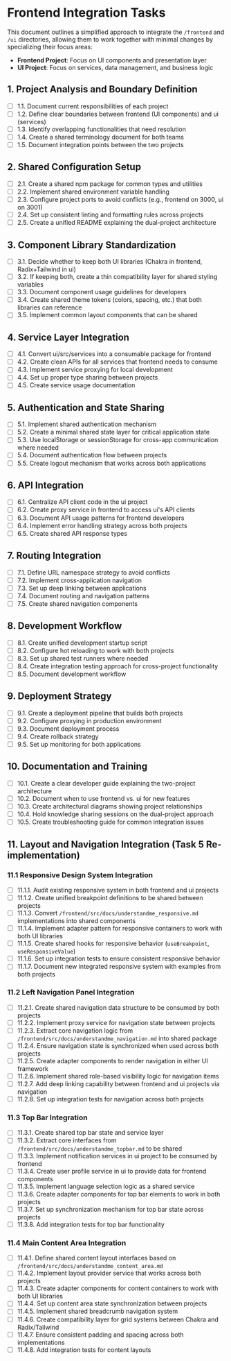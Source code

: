 # Frontend Integration Tasks

This document outlines a simplified approach to integrate the `/frontend` and `/ui` directories, allowing them to work together with minimal changes by specializing their focus areas:

- **Frontend Project**: Focus on UI components and presentation layer
- **UI Project**: Focus on services, data management, and business logic

## 1. Project Analysis and Boundary Definition

- [ ] 1.1. Document current responsibilities of each project
- [ ] 1.2. Define clear boundaries between frontend (UI components) and ui (services)
- [ ] 1.3. Identify overlapping functionalities that need resolution
- [ ] 1.4. Create a shared terminology document for both teams
- [ ] 1.5. Document integration points between the two projects

## 2. Shared Configuration Setup

- [ ] 2.1. Create a shared npm package for common types and utilities
- [ ] 2.2. Implement shared environment variable handling
- [ ] 2.3. Configure project ports to avoid conflicts (e.g., frontend on 3000, ui on 3001)
- [ ] 2.4. Set up consistent linting and formatting rules across projects
- [ ] 2.5. Create a unified README explaining the dual-project architecture

## 3. Component Library Standardization

- [ ] 3.1. Decide whether to keep both UI libraries (Chakra in frontend, Radix+Tailwind in ui)
- [ ] 3.2. If keeping both, create a thin compatibility layer for shared styling variables
- [ ] 3.3. Document component usage guidelines for developers
- [ ] 3.4. Create shared theme tokens (colors, spacing, etc.) that both libraries can reference
- [ ] 3.5. Implement common layout components that can be shared

## 4. Service Layer Integration

- [ ] 4.1. Convert ui/src/services into a consumable package for frontend
- [ ] 4.2. Create clean APIs for all services that frontend needs to consume
- [ ] 4.3. Implement service proxying for local development
- [ ] 4.4. Set up proper type sharing between projects
- [ ] 4.5. Create service usage documentation

## 5. Authentication and State Sharing

- [ ] 5.1. Implement shared authentication mechanism
- [ ] 5.2. Create a minimal shared state layer for critical application state
- [ ] 5.3. Use localStorage or sessionStorage for cross-app communication where needed
- [ ] 5.4. Document authentication flow between projects
- [ ] 5.5. Create logout mechanism that works across both applications

## 6. API Integration

- [ ] 6.1. Centralize API client code in the ui project
- [ ] 6.2. Create proxy service in frontend to access ui's API clients
- [ ] 6.3. Document API usage patterns for frontend developers
- [ ] 6.4. Implement error handling strategy across both projects
- [ ] 6.5. Create shared API response types

## 7. Routing Integration

- [ ] 7.1. Define URL namespace strategy to avoid conflicts
- [ ] 7.2. Implement cross-application navigation
- [ ] 7.3. Set up deep linking between applications
- [ ] 7.4. Document routing and navigation patterns
- [ ] 7.5. Create shared navigation components

## 8. Development Workflow

- [ ] 8.1. Create unified development startup script
- [ ] 8.2. Configure hot reloading to work with both projects
- [ ] 8.3. Set up shared test runners where needed
- [ ] 8.4. Create integration testing approach for cross-project functionality
- [ ] 8.5. Document development workflow

## 9. Deployment Strategy

- [ ] 9.1. Create a deployment pipeline that builds both projects
- [ ] 9.2. Configure proxying in production environment
- [ ] 9.3. Document deployment process
- [ ] 9.4. Create rollback strategy
- [ ] 9.5. Set up monitoring for both applications

## 10. Documentation and Training

- [ ] 10.1. Create a clear developer guide explaining the two-project architecture
- [ ] 10.2. Document when to use frontend vs. ui for new features
- [ ] 10.3. Create architectural diagrams showing project relationships
- [ ] 10.4. Hold knowledge sharing sessions on the dual-project approach
- [ ] 10.5. Create troubleshooting guide for common integration issues

## 11. Layout and Navigation Integration (Task 5 Re-implementation)

### 11.1 Responsive Design System Integration
- [ ] 11.1.1. Audit existing responsive system in both frontend and ui projects
- [ ] 11.1.2. Create unified breakpoint definitions to be shared between projects
- [ ] 11.1.3. Convert `/frontend/src/docs/understandme_responsive.md` implementations into shared components
- [ ] 11.1.4. Implement adapter pattern for responsive containers to work with both UI libraries
- [ ] 11.1.5. Create shared hooks for responsive behavior (`useBreakpoint`, `useResponsiveValue`)
- [ ] 11.1.6. Set up integration tests to ensure consistent responsive behavior
- [ ] 11.1.7. Document new integrated responsive system with examples from both projects

### 11.2 Left Navigation Panel Integration
- [ ] 11.2.1. Create shared navigation data structure to be consumed by both projects
- [ ] 11.2.2. Implement proxy service for navigation state between projects
- [ ] 11.2.3. Extract core navigation logic from `/frontend/src/docs/understandme_navigation.md` into shared package
- [ ] 11.2.4. Ensure navigation state is synchronized when used across both projects
- [ ] 11.2.5. Create adapter components to render navigation in either UI framework
- [ ] 11.2.6. Implement shared role-based visibility logic for navigation items
- [ ] 11.2.7. Add deep linking capability between frontend and ui projects via navigation
- [ ] 11.2.8. Set up integration tests for navigation across both projects

### 11.3 Top Bar Integration
- [ ] 11.3.1. Create shared top bar state and service layer
- [ ] 11.3.2. Extract core interfaces from `/frontend/src/docs/understandme_topbar.md` to be shared
- [ ] 11.3.3. Implement notification services in ui project to be consumed by frontend
- [ ] 11.3.4. Create user profile service in ui to provide data for frontend components
- [ ] 11.3.5. Implement language selection logic as a shared service
- [ ] 11.3.6. Create adapter components for top bar elements to work in both projects
- [ ] 11.3.7. Set up synchronization mechanism for top bar state across projects
- [ ] 11.3.8. Add integration tests for top bar functionality

### 11.4 Main Content Area Integration
- [ ] 11.4.1. Define shared content layout interfaces based on `/frontend/src/docs/understandme_content_area.md`
- [ ] 11.4.2. Implement layout provider service that works across both projects
- [ ] 11.4.3. Create adapter components for content containers to work with both UI libraries
- [ ] 11.4.4. Set up content area state synchronization between projects
- [ ] 11.4.5. Implement shared breadcrumb navigation system
- [ ] 11.4.6. Create compatibility layer for grid systems between Chakra and Radix/Tailwind
- [ ] 11.4.7. Ensure consistent padding and spacing across both implementations
- [ ] 11.4.8. Add integration tests for content layouts 